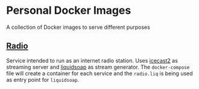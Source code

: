 # Personal Docker Images
A collection of Docker images to serve different purposes

## [Radio](radio)
Service intended to run as an internet radio station. Uses [icecast2](http://icecast.org/) as streaming server and [liquidsoap](http://liquidsoap.fm/) as stream generator.
The `docker-compose` file will create a container for each service and the `radio.liq` is being used as entry point for `liquidsoap`.
